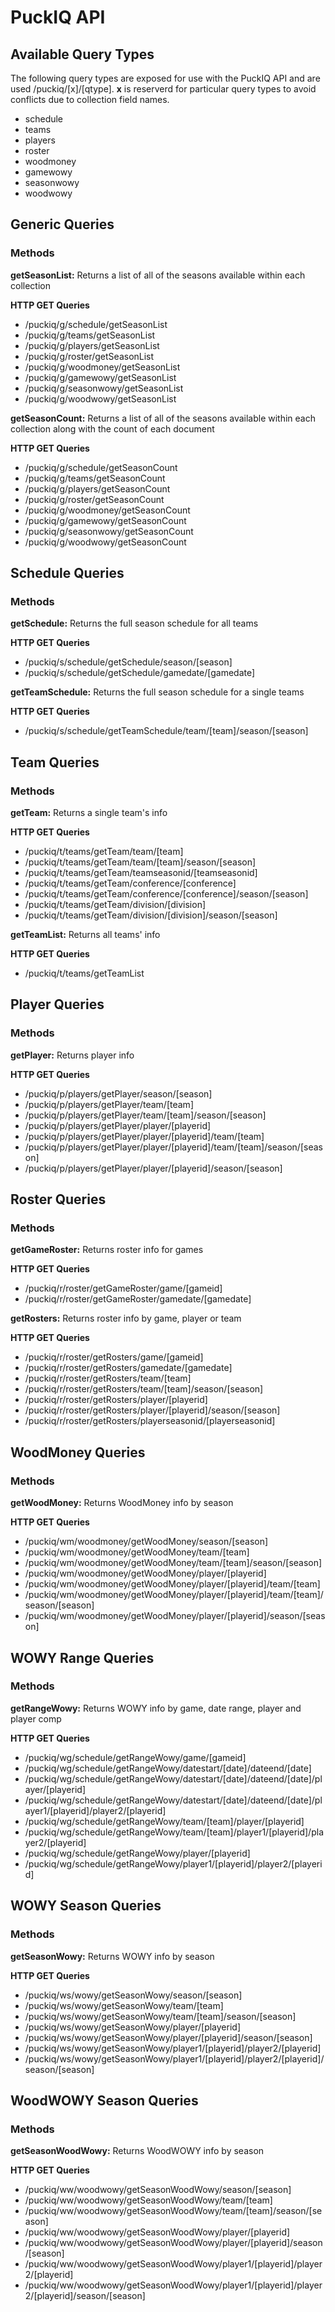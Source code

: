 # PuckIQ API

## Available Query Types

The following query types are exposed for use with the PuckIQ API and are used /puckiq/[x]/[qtype]. **x** is reserverd for particular query types to avoid conflicts due to collection field names.

- schedule
- teams
- players
- roster
- woodmoney
- gamewowy
- seasonwowy
- woodwowy

## Generic Queries

### Methods

**getSeasonList:** Returns a list of all of the seasons available within each collection

**HTTP GET Queries**

- /puckiq/g/schedule/getSeasonList
- /puckiq/g/teams/getSeasonList
- /puckiq/g/players/getSeasonList
- /puckiq/g/roster/getSeasonList
- /puckiq/g/woodmoney/getSeasonList
- /puckiq/g/gamewowy/getSeasonList
- /puckiq/g/seasonwowy/getSeasonList
- /puckiq/g/woodwowy/getSeasonList

**getSeasonCount:** Returns a list of all of the seasons available within each collection along with the count of each document

**HTTP GET Queries**

- /puckiq/g/schedule/getSeasonCount
- /puckiq/g/teams/getSeasonCount
- /puckiq/g/players/getSeasonCount
- /puckiq/g/roster/getSeasonCount
- /puckiq/g/woodmoney/getSeasonCount
- /puckiq/g/gamewowy/getSeasonCount
- /puckiq/g/seasonwowy/getSeasonCount
- /puckiq/g/woodwowy/getSeasonCount

## Schedule Queries

### Methods

**getSchedule:** Returns the full season schedule for all teams

**HTTP GET Queries**

- /puckiq/s/schedule/getSchedule/season/[season]
- /puckiq/s/schedule/getSchedule/gamedate/[gamedate]

**getTeamSchedule:** Returns the full season schedule for a single teams

**HTTP GET Queries**

- /puckiq/s/schedule/getTeamSchedule/team/[team]/season/[season]

## Team Queries

### Methods

**getTeam:** Returns a single team's info

**HTTP GET Queries**

- /puckiq/t/teams/getTeam/team/[team]
- /puckiq/t/teams/getTeam/team/[team]/season/[season]
- /puckiq/t/teams/getTeam/teamseasonid/[teamseasonid]
- /puckiq/t/teams/getTeam/conference/[conference]
- /puckiq/t/teams/getTeam/conference/[conference]/season/[season]
- /puckiq/t/teams/getTeam/division/[division]
- /puckiq/t/teams/getTeam/division/[division]/season/[season]

**getTeamList:** Returns all teams' info

**HTTP GET Queries**

- /puckiq/t/teams/getTeamList

## Player Queries

### Methods

**getPlayer:** Returns player info

**HTTP GET Queries**

- /puckiq/p/players/getPlayer/season/[season]
- /puckiq/p/players/getPlayer/team/[team]
- /puckiq/p/players/getPlayer/team/[team]/season/[season]
- /puckiq/p/players/getPlayer/player/[playerid]
- /puckiq/p/players/getPlayer/player/[playerid]/team/[team]
- /puckiq/p/players/getPlayer/player/[playerid]/team/[team]/season/[season]
- /puckiq/p/players/getPlayer/player/[playerid]/season/[season]

## Roster Queries

### Methods

**getGameRoster:** Returns roster info for games

**HTTP GET Queries**

- /puckiq/r/roster/getGameRoster/game/[gameid]
- /puckiq/r/roster/getGameRoster/gamedate/[gamedate]

**getRosters:** Returns roster info by game, player or team

**HTTP GET Queries**

- /puckiq/r/roster/getRosters/game/[gameid]
- /puckiq/r/roster/getRosters/gamedate/[gamedate]
- /puckiq/r/roster/getRosters/team/[team]
- /puckiq/r/roster/getRosters/team/[team]/season/[season]
- /puckiq/r/roster/getRosters/player/[playerid]
- /puckiq/r/roster/getRosters/player/[playerid]/season/[season]
- /puckiq/r/roster/getRosters/playerseasonid/[playerseasonid]

## WoodMoney Queries

### Methods

**getWoodMoney:** Returns WoodMoney info by season

**HTTP GET Queries**

- /puckiq/wm/woodmoney/getWoodMoney/season/[season]
- /puckiq/wm/woodmoney/getWoodMoney/team/[team]
- /puckiq/wm/woodmoney/getWoodMoney/team/[team]/season/[season]
- /puckiq/wm/woodmoney/getWoodMoney/player/[playerid]
- /puckiq/wm/woodmoney/getWoodMoney/player/[playerid]/team/[team]
- /puckiq/wm/woodmoney/getWoodMoney/player/[playerid]/team/[team]/season/[season]
- /puckiq/wm/woodmoney/getWoodMoney/player/[playerid]/season/[season]

## WOWY Range Queries

### Methods

**getRangeWowy:** Returns WOWY info by game, date range, player and player comp

**HTTP GET Queries**

- /puckiq/wg/schedule/getRangeWowy/game/[gameid]
- /puckiq/wg/schedule/getRangeWowy/datestart/[date]/dateend/[date]
- /puckiq/wg/schedule/getRangeWowy/datestart/[date]/dateend/[date]/player/[playerid]
- /puckiq/wg/schedule/getRangeWowy/datestart/[date]/dateend/[date]/player1/[playerid]/player2/[playerid]
- /puckiq/wg/schedule/getRangeWowy/team/[team]/player/[playerid]
- /puckiq/wg/schedule/getRangeWowy/team/[team]/player1/[playerid]/player2/[playerid]
- /puckiq/wg/schedule/getRangeWowy/player/[playerid]
- /puckiq/wg/schedule/getRangeWowy/player1/[playerid]/player2/[playerid]

## WOWY Season Queries

### Methods

**getSeasonWowy:** Returns WOWY info by season

**HTTP GET Queries**

- /puckiq/ws/wowy/getSeasonWowy/season/[season]
- /puckiq/ws/wowy/getSeasonWowy/team/[team]
- /puckiq/ws/wowy/getSeasonWowy/team/[team]/season/[season]
- /puckiq/ws/wowy/getSeasonWowy/player/[playerid]
- /puckiq/ws/wowy/getSeasonWowy/player/[playerid]/season/[season]
- /puckiq/ws/wowy/getSeasonWowy/player1/[playerid]/player2/[playerid]
- /puckiq/ws/wowy/getSeasonWowy/player1/[playerid]/player2/[playerid]/season/[season]

## WoodWOWY Season Queries

### Methods

**getSeasonWoodWowy:** Returns WoodWOWY info by season

**HTTP GET Queries**

- /puckiq/ww/woodwowy/getSeasonWoodWowy/season/[season]
- /puckiq/ww/woodwowy/getSeasonWoodWowy/team/[team]
- /puckiq/ww/woodwowy/getSeasonWoodWowy/team/[team]/season/[season]
- /puckiq/ww/woodwowy/getSeasonWoodWowy/player/[playerid]
- /puckiq/ww/woodwowy/getSeasonWoodWowy/player/[playerid]/season/[season]
- /puckiq/ww/woodwowy/getSeasonWoodWowy/player1/[playerid]/player2/[playerid]
- /puckiq/ww/woodwowy/getSeasonWoodWowy/player1/[playerid]/player2/[playerid]/season/[season]

